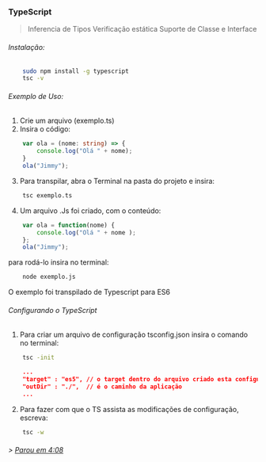 ### TypeScript

> Inferencia de Tipos
Verificação estática
Suporte de Classe e Interface

###### Instalação:

```sh
    sudo npm install -g typescript
    tsc -v
```

###### Exemplo de Uso:

1. Crie um arquivo (exemplo.ts)
2. Insira o código:

```ts
    var ola = (nome: string) => {
        console.log("Olá " + nome);
    }
    ola("Jimmy");
```
3. Para transpilar, abra o Terminal na pasta do projeto e insira:
```sh
    tsc exemplo.ts
```
4. Um arquivo .Js foi criado, com o conteúdo:
```js
    var ola = function(nome) {
        console.log("Olá " + nome ); 
    }; 
    ola("Jimmy");
```
para rodá-lo insira no terminal:
```sh
    node exemplo.js
```

O exemplo foi transpilado de Typescript para ES6


###### Configurando o TypeScript

1.  Para criar um arquivo de configuração tsconfig.json insira o comando no terminal:
```sh   
    tsc -init
```

```json
    ...
    "target" : "es5", // o target dentro do arquivo criado esta configurado para ES5 
    "outDir" : "./",  // é o caminho da aplicação
    ...
```

2. Para fazer com que o TS assista as modificações de configuração, escreva:
```sh
    tsc -w
```

###### > [Parou em 4:08](https://www.udemy.com/course/curso-de-desenvolvimento-web-com-es6-typescript-e-angular-4/learn/lecture/7211268#questions)